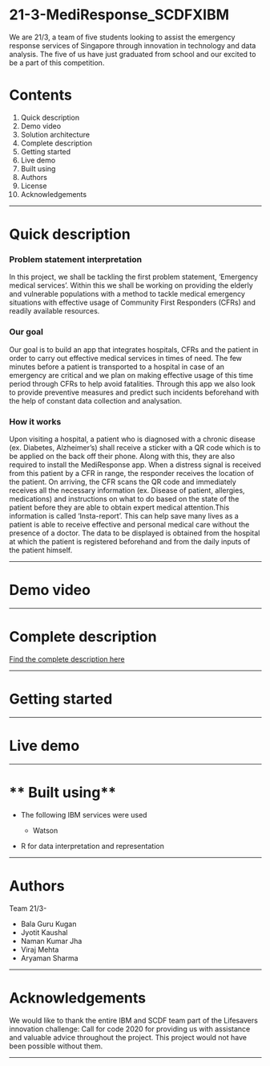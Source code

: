 # 21-3-MediResponse_SCDFXIBM
We are 21/3, a team of five students looking to assist the emergency response services of Singapore through innovation in technology and data analysis. The five of us have just graduated from school and our excited to be a part of this competition. 

**Contents**
=============
1. Quick description 
2. Demo video
3. Solution architecture
4. Complete description
5. Getting started 
6. Live demo
7. Built using 
8. Authors
9. License 
10. Acknowledgements 

-----------

**Quick description**
====================

### Problem statement interpretation
In this project, we shall be tackling the first problem statement, ‘Emergency medical services’.  Within this we shall be working on providing the elderly and vulnerable populations with a method to tackle medical emergency situations with effective usage of Community First Responders (CFRs) and readily available resources.


### Our goal
Our goal is to build an app that integrates hospitals, CFRs and the patient in order to carry out effective medical services in times of need. The few minutes before a patient is transported to a hospital in case of an emergency are critical and we plan on making effective usage of this time period through CFRs to help avoid fatalities. 
Through this app we also look to provide preventive measures and predict such incidents beforehand with the help of constant data collection and analysation. 


### How it works
Upon visiting a hospital, a patient who is diagnosed with a chronic disease (ex. Diabetes, Alzheimer’s) shall receive a sticker with a QR code which is to be applied on the back off their phone. Along with this, they are also required to install the MediResponse app.   When a distress signal is received from this patient by a CFR in range, the responder receives the location of the patient. On arriving, the CFR scans the QR code and immediately receives all the necessary information (ex. Disease of patient, allergies, medications) and instructions on what to do based on the state of the patient before they are able to obtain expert medical attention.This information is called ‘Insta-report’. This can help save many lives as a patient is able to receive effective and personal medical care without the presence of a doctor. The data to be displayed is obtained from the hospital at which the patient is registered beforehand and from the daily inputs of the patient himself.

------

**Demo video**
==============

-------

# **Complete description**

[Find the complete description here](https://github.com/Aryaman310/21-3-MediResponse_SCDFXIBM/blob/master/Complete%20description.md)

-----

# **Getting started**

----------

# **Live demo**

--------

# ** Built using** 

- The following IBM services were used
  - Watson  
  
 - R for data interpretation and representation
 
-------

# **Authors** 

Team 21/3-
 - Bala Guru Kugan
 - Jyotit Kaushal 
 - Naman Kumar Jha 
 - Viraj Mehta
 - Aryaman Sharma

------

# **Acknowledgements**

We would like to thank the entire IBM and SCDF team part of the Lifesavers innovation challenge: Call for code 2020 for providing us with assistance and valuable advice throughout the project. This project would not have been possible without them. 

----------
